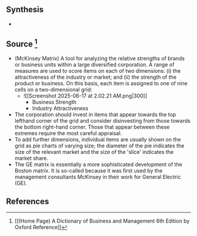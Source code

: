 ## Synthesis
- 
## Source [^1]
- (McKinsey Matrix) A tool for analyzing the relative strengths of brands or business units within a large diversified corporation. A range of measures are used to score items on each of two dimensions: (i) the attractiveness of the industry or market; and (ii) the strength of the product or business. On this basis, each item is assigned to one of nine cells on a two-dimensional grid:
	- ![[Screenshot 2025-06-17 at 2.02.21 AM.png|300]]
		- Business Strength
		- Industry Attractiveness
- The corporation should invest in items that appear towards the top lefthand corner of the grid and consider disinvesting from those towards the bottom right-hand corner. Those that appear between these extremes require the most careful appraisal.
- To add further dimensions, individual items are usually shown on the grid as pie charts of varying size; the diameter of the pie indicates the size of the relevant market and the size of the 'slice' indicates the market share.
- The GE matrix is essentially a more sophisticated development of the Boston matrix. It is so-called because it was first used by the management consultants McKinsey in their work for General Electric (GE).
## References

[^1]: [[(Home Page) A Dictionary of Business and Management 6th Edition by Oxford Reference]]
